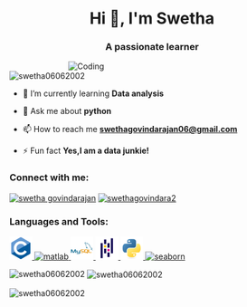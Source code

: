 <h1 align="center">Hi 👋, I'm Swetha</h1>
<h3 align="center">A passionate learner</h3>
<img align="right" alt="Coding" width="400" src="https://cdn.dribbble.com/users/2766433/screenshots/5532542/lady_desktop_prep_bkg_v01.gif">

<p align="left"> <img src="https://komarev.com/ghpvc/?username=swetha06062002&label=Profile%20views&color=0e75b6&style=flat" alt="swetha06062002" /> </p>

- 🌱 I’m currently learning **Data analysis**

- 💬 Ask me about **python**

- 📫 How to reach me **swethagovindarajan06@gmail.com**

- ⚡ Fun fact **Yes,I am a data junkie!**

<h3 align="left">Connect with me:</h3>
<p align="left">
<a href="https://linkedin.com/in/swetha govindarajan" target="blank"><img align="center" src="https://raw.githubusercontent.com/rahuldkjain/github-profile-readme-generator/master/src/images/icons/Social/linked-in-alt.svg" alt="swetha govindarajan" height="30" width="40" /></a>
<a href="https://www.hackerrank.com/swethagovindara2" target="blank"><img align="center" src="https://raw.githubusercontent.com/rahuldkjain/github-profile-readme-generator/master/src/images/icons/Social/hackerrank.svg" alt="swethagovindara2" height="30" width="40" /></a>
</p>

<h3 align="left">Languages and Tools:</h3>
<p align="left"> <a href="https://www.cprogramming.com/" target="_blank" rel="noreferrer"> <img src="https://raw.githubusercontent.com/devicons/devicon/master/icons/c/c-original.svg" alt="c" width="40" height="40"/> </a> <a href="https://www.mathworks.com/" target="_blank" rel="noreferrer"> <img src="https://upload.wikimedia.org/wikipedia/commons/2/21/Matlab_Logo.png" alt="matlab" width="40" height="40"/> </a> <a href="https://www.mysql.com/" target="_blank" rel="noreferrer"> <img src="https://raw.githubusercontent.com/devicons/devicon/master/icons/mysql/mysql-original-wordmark.svg" alt="mysql" width="40" height="40"/> </a> <a href="https://pandas.pydata.org/" target="_blank" rel="noreferrer"> <img src="https://raw.githubusercontent.com/devicons/devicon/2ae2a900d2f041da66e950e4d48052658d850630/icons/pandas/pandas-original.svg" alt="pandas" width="40" height="40"/> </a> <a href="https://www.python.org" target="_blank" rel="noreferrer"> <img src="https://raw.githubusercontent.com/devicons/devicon/master/icons/python/python-original.svg" alt="python" width="40" height="40"/> </a> <a href="https://seaborn.pydata.org/" target="_blank" rel="noreferrer"> <img src="https://seaborn.pydata.org/_images/logo-mark-lightbg.svg" alt="seaborn" width="40" height="40"/> </a> </p>

<p><img align="left" src="https://github-readme-stats.vercel.app/api/top-langs?username=swetha06062002&show_icons=true&locale=en&layout=compact" alt="swetha06062002" /></p>

<p>&nbsp;<img align="center" src="https://github-readme-stats.vercel.app/api?username=swetha06062002&show_icons=true&locale=en" alt="swetha06062002" /></p>

<p><img align="center" src="https://github-readme-streak-stats.herokuapp.com/?user=swetha06062002&" alt="swetha06062002" /></p>

